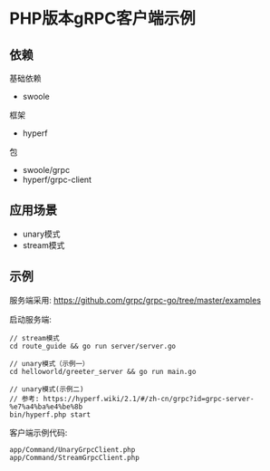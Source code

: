 # PHP版本gRPC客户端示例

## 依赖
基础依赖
* swoole

框架
* hyperf

包
* swoole/grpc
* hyperf/grpc-client

## 应用场景
* unary模式
* stream模式

## 示例
服务端采用: https://github.com/grpc/grpc-go/tree/master/examples

启动服务端:
```shell
// stream模式
cd route_guide && go run server/server.go

// unary模式（示例一）
cd helloworld/greeter_server && go run main.go

// unary模式(示例二)
// 参考: https://hyperf.wiki/2.1/#/zh-cn/grpc?id=grpc-server-%e7%a4%ba%e4%be%8b
bin/hyperf.php start
```

客户端示例代码:
```shell
app/Command/UnaryGrpcClient.php
app/Command/StreamGrpcClient.php
```
